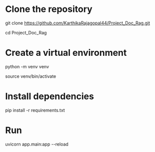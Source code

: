 # Clone the repository
git clone https://github.com/KarthikaRajagopal44/Project_Doc_Rag.git

cd Project_Doc_Rag

# Create a virtual environment
python -m venv venv

source venv/bin/activate  

# Install dependencies
pip install -r requirements.txt

# Run
uvicorn app.main:app --reload

